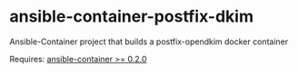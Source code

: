 # ansible-container-postfix-dkim
Ansible-Container project that builds a postfix-opendkim docker container

Requires: [ansible-container >= 0.2.0](https://github.com/ansible/ansible-container/tree/release-0.2.0)
